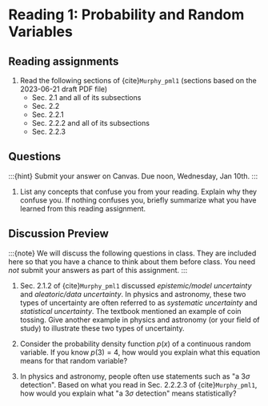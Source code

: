 # Reading 1: Probability and Random Variables

## Reading assignments

1. Read the following sections of {cite}`Murphy_pml1` (sections based on the 2023-06-21 draft PDF file)
   - Sec. 2.1 and all of its subsections
   - Sec. 2.2
   - Sec. 2.2.1
   - Sec. 2.2.2 and all of its subsections
   - Sec. 2.2.3

## Questions

:::{hint}
Submit your answer on Canvas. Due noon, Wednesday, Jan 10th.
:::

1. List any concepts that confuse you from your reading. Explain why they confuse you.
   If nothing confuses you, briefly summarize what you have learned from this reading assignment.


## Discussion Preview

:::{note}
We will discuss the following questions in class. They are included here so that you have a chance to think about them before class.
You need _not_ submit your answers as part of this assignment.
:::

1. Sec. 2.1.2 of {cite}`Murphy_pml1` discussed *epistemic/model uncertainty* and *aleatoric/data uncertainty*.
   In physics and astronomy, these two types of uncertainty are often referred to as *systematic uncertainty* and *statistical uncertainty*.
   The textbook mentioned an example of coin tossing.
   Give another example in physics and astronomy (or your field of study) to illustrate these two types of uncertainty.

2. Consider the probability density function $p(x)$ of a continuous random variable.
   If you know $p(3) = 4$, how would you explain what this equation means for that random variable?

3. In physics and astronomy, people often use statements such as "a $3\sigma$ detection".
   Based on what you read in Sec. 2.2.2.3 of {cite}`Murphy_pml1`, how would you explain what "a $3\sigma$ detection" means statistically?
